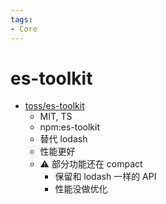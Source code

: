 ```yaml
---
tags:
- Core
---
```


# es-toolkit

- [toss/es-toolkit](https://github.com/toss/es-toolkit)
  - MIT, TS
  - npm:es-toolkit
  - 替代 lodash
  - 性能更好
  - ⚠️ 部分功能还在 compact
    - 保留和 lodash 一样的 API
    - 性能没做优化
